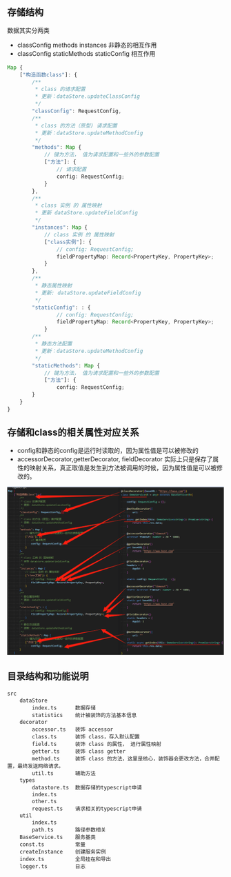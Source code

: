 ## 存储结构

数据其实分两类

-   classConfig methods instances 非静态的相互作用
-   classConfig staticMethods staticConfig 相互作用

```typescript
Map {
    ["构造函数class"]: {
        /**
         * class 的请求配置
         * 更新：dataStore.updateClassConfig
         */
        "classConfig": RequestConfig,  
        /**
         * class 的方法（原型) 请求配置
         * 更新：dataStore.updateMethodConfig
         */
        "methods": Map {
            // 键为方法， 值为请求配置和一些外的参数配置
            ["方法"]: { 
                // 请求配置
                config: RequestConfig;
            }
        },
        /**
         * class 实例 的 属性映射
         * 更新 dataStore.updateFieldConfig
         */
        "instances": Map {
            // class 实例 的 属性映射
            ["class实例"]: {
                // config: RequestConfig;
                fieldPropertyMap: Record<PropertyKey, PropertyKey>;
            }
        },
        /**
         * 静态属性映射
         * 更新: dataStore.updateFieldConfig
         */
        "staticConfig": : {
                // config: RequestConfig; 
                fieldPropertyMap: Record<PropertyKey, PropertyKey>;
            }
        /**
         * 静态方法配置
         * 更新：dataStore.updateMethodConfig
         */
        "staticMethods": Map {
            // 键为方法， 值为请求配置和一些外的参数配置
            ["方法"]: {
                config: RequestConfig;
        }
    }
}
```

## 存储和class的相关属性对应关系
* config和静态的config是运行时读取的，因为属性值是可以被修改的
* accessorDecorator,getterDecorator, fieldDecorator 实际上只是保存了属性的映射关系，真正取值是发生到方法被调用的时候，因为属性值是可以被修改的。

![对应关系](./petal-service-design.png)

## 目录结构和功能说明
```
src
    dataStore
        index.ts      数据存储
        statistics    统计被装饰的方法基本信息
    decorator
        accessor.ts   装饰 accessor
        class.ts      装饰 class，存入默认配置
        field.ts      装饰 class 的属性， 进行属性映射
        getter.ts     装饰 class getter
        method.ts     装饰 class 的方法，这里是核心，装饰器会更改方法，合并配置，最终发送网络请求。
        util.ts       辅助方法
    types
        datastore.ts  数据存储的typescript申请
        index.ts
        other.ts
        request.ts    请求相关的typescript申请
    util
        index.ts
        path.ts       路径参数相关
    BaseService.ts    服务基类
    const.ts          常量
    createInstance    创建服务实例
    index.ts          全局挂在和导出
    logger.ts         日志
```
